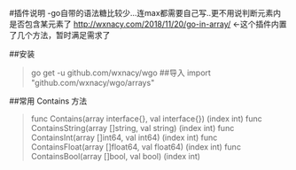 #插件说明
-go自带的语法糖比较少...连max都需要自己写..更不用说判断元素内是否包含某元素了
http://wxnacy.com/2018/11/20/go-in-array/ ←这个插件内置了几个方法，暂时满足需求了

##安装
> go get -u  github.com/wxnacy/wgo
##导入
> import "github.com/wxnacy/wgo/arrays"

##常用 Contains 方法
>func Contains(array interface{}, val interface{}) (index int)
>func ContainsString(array []string, val string) (index int)
>func ContainsInt(array []int64, val int64) (index int)
> func ContainsFloat(array []float64, val float64) (index int)
> func ContainsBool(array []bool, val bool) (index int)